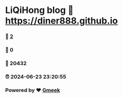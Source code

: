 # LiQiHong blog :link: https://diner888.github.io 
### :page_facing_up: [2](https://diner888.github.io/tag.html) 
### :speech_balloon: 0 
### :hibiscus: 20432 
### :alarm_clock: 2024-06-23 23:20:55 
### Powered by :heart: [Gmeek](https://github.com/Meekdai/Gmeek)

